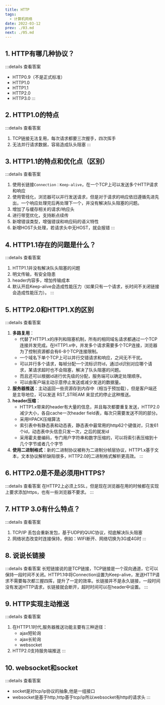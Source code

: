 ```yaml
---
title: HTTP
tags: 
  - 计算机网络
date: 2022-03-12
prev: ./03.md
next: ./05.md
---
```


## 1. HTTP有哪几种协议？
:::details 查看答案
- HTTP0.9（不是正式标准）
- HTTP1.0
- HTTP1.1
- HTTP2.0
- HTTP3.0
:::
## 2. HTTP1.0的特点
:::details 查看答案
1. TCP链接无法复用，每次请求都要三次握手，四次挥手
2. 无法并行请求数据，容易造成队头阻塞
:::

## 3. HTTP1.1的特点和优化点（区别）
:::details 查看答案
1. 使用长链接`Connection：Keep-alive`，在一个TCP上可以发送多个HTTP请求和响应
2. 使用管线化，浏览器可以并行发送请求，但是对于请求的响应依旧遵循先进先出，一个响应处理完后再处理下一个，并没有解决队头阻塞的问题。
3. 增加了与缓存相关的请求/响应头
4. 进行带宽优化，支持断点续传
5. 新增错误类型，增强错误和响应码的语义特性
6. 新增HOST头处理，若请求头中无HOST，就会报错
:::

## 4. HTTP1.1存在的问题是什么？
:::details 查看答案
1. HTTP1.1并没有解决队头阻塞的问题
2. 明文传输，有安全隐患
3. header内容多，增加传输成本
4. 默认开启Keep-alive会造成性能压力（如果只有一个请求，长时间不关闭链接会造成性能压力）。
:::

## 5. HTTP2.0和HTTP1.X的区别
:::details 查看答案
1. **多路复用**：
    - 代替了HTTP1.x的序列和阻塞机制，所有的相同域名请求都通过一个TCP连接并发完成。在HTTP1.x中，并发多个请求需要多个TCP连接，浏览器为了控制资源都会有6-8个TCP连接限制。
    - 一个域名下单个TCP上可以并行交错请求和响应，之间无不干扰。
    - 可以并行多个请求，每帧分配一个流标识符id，通过id识别对应哪个请求，某请求超时也不会阻塞，解决了队头阻塞的问题。
    - 而且还可以根据id进行优先级的分配，服务端可以确定处理顺序。
    - 可以由客户端主动示意停止发送或减少发送的数据量。
2. **服务器推送**：主动返回一些资源存到内存中（相当于预加载），但是客户端还是主导地位，可以发送 RST_STREAM 来显式的停止这种推送。
3. **header压缩**：
    - HTTP1.x带来的header有大量的信息，并且每次都要重复发送，HTTP2.0减少大小，各自cache一次header field表，每次只需要发送不同的部分。
    - 采用HPACK压缩算法
    - 索引表中有静态表和动态表，静态表中最常用的http62个键值对，只发61个id，动态表中头信息只发一次，之后的就发id
    - 采用霍夫曼编码，专门用户字符串和数字压缩的，可以将索引表压缩到十几个字节或者几个字节
4. **使用二进制格式**：新的二进制协议被称为二进制分帧层协议，HTTP1.x基于文本，文本协议解析缺陷很多，HTTP2.0的二进制格式解析更高效。
:::

## 6. HTTP2.0是不是必须用HTTPS?

:::details 查看答案
在HTTP2上必须上SSL，但是现在浏览器在用的时候都在实现上要求添加https，也有一些浏览器不要求。
:::


## 7. HTTP 3.0有什么特点？
:::details 查看答案
1. TCP/IP 丢包会重新发包，基于UDP的QUIC协议，彻底解决队头阻塞
2. 网络状态改变时连接保持，例如：WIFI断开、网络切换为3G或4G时
:::


## 8. 说说长链接
:::details 查看答案
长短链接说的是TCP链接，TCP链接是一个双向通道，它可以保持一段时间不关闭。HTTP1.1中将Connection设置为Keep-alive，发送HTTP请求不需要每次都三握四挥，提升了一定的效率。长链接并不是永久链接，一段时间没有发送HTTP请求，长链接就会断开，超时时间可以在header中设置。
:::

## 9. HTTP实现主动推送

:::details 查看答案
1. 在HTTP1.1时代,服务器推送功能主要有三种途径：
    - ajax短轮询
    - ajax长轮询
    - websocket
2. HTTP2.0支持服务端推送
:::

## 10. websocket和socket

:::details 查看答案
- socket是对tcp/ip协议的抽象,他是一组接口
- websocket是基于http,http基于tcp/ip所以websocket有http的请求头
:::